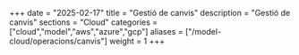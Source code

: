 +++
date        = "2025-02-17"
title       = "Gestió de canvis"
description = "Gestió de canvis"
sections    = "Cloud"
categories  = ["cloud","model","aws","azure","gcp"]
aliases     = ["/model-cloud/operacions/canvis"]
weight      = 1
+++






